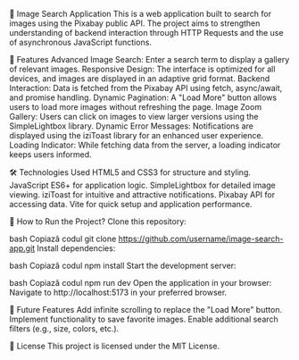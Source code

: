 🌟 Image Search Application
This is a web application built to search for images using the Pixabay public API. The project aims to strengthen understanding of backend interaction through HTTP Requests and the use of asynchronous JavaScript functions.



📝 Features
Advanced Image Search: Enter a search term to display a gallery of relevant images.
Responsive Design: The interface is optimized for all devices, and images are displayed in an adaptive grid format.
Backend Interaction: Data is fetched from the Pixabay API using fetch, async/await, and promise handling.
Dynamic Pagination: A "Load More" button allows users to load more images without refreshing the page.
Image Zoom Gallery: Users can click on images to view larger versions using the SimpleLightbox library.
Dynamic Error Messages: Notifications are displayed using the iziToast library for an enhanced user experience.
Loading Indicator: While fetching data from the server, a loading indicator keeps users informed.



🛠️ Technologies Used
HTML5 and CSS3 for structure and styling.
JavaScript ES6+ for application logic.
SimpleLightbox for detailed image viewing.
iziToast for intuitive and attractive notifications.
Pixabay API for accessing data.
Vite for quick setup and application performance.


🚀 How to Run the Project?
Clone this repository:

bash
Copiază codul
git clone https://github.com/username/image-search-app.git
Install dependencies:

bash
Copiază codul
npm install
Start the development server:

bash
Copiază codul
npm run dev
Open the application in your browser: Navigate to http://localhost:5173 in your preferred browser.




🎯 Future Features
Add infinite scrolling to replace the "Load More" button.
Implement functionality to save favorite images.
Enable additional search filters (e.g., size, colors, etc.).



📄 License
This project is licensed under the MIT License.

